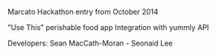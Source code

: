 Marcato Hackathon entry from October 2014

"Use This" perishable food app
Integration with yummly API

Developers: Sean MacCath-Moran
	- Seonaid Lee

	